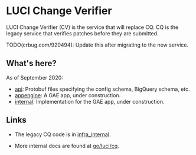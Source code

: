 # LUCI Change Verifier

LUCI Change Verifier (CV) is the service that will replace
CQ. CQ is the legacy service that verifies patches before they are submitted.

TODO(crbug.com/920494): Update this after migrating to the new service.

## What's here?

As of September 2020:

 - [api](./api): Protobuf files specifying the config schema, BigQuery schema, etc.
 - [appengine](./appengine): A GAE app, under construction.
 - [internal](./internal): Implementation for the GAE app, under construction.

## Links

 - The legacy CQ code is in [infra_internal](https://chrome-internal.googlesource.com/infra/infra_internal/+/master/infra_internal/services/cq/README.md).

 - More internal docs are found at [go/luci/cq](https://goto.google.com/luci/cq).
